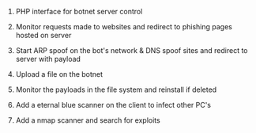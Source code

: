 1) PHP interface for botnet server control

2) Monitor requests made to websites and redirect to phishing pages hosted on server

3) Start ARP spoof on the bot's network & DNS spoof sites and redirect to server with payload

4) Upload a file on the botnet

5) Monitor the payloads in the file system and reinstall if deleted

6) Add a eternal blue scanner on the client to infect other PC's

7) Add a nmap scanner and search for exploits
